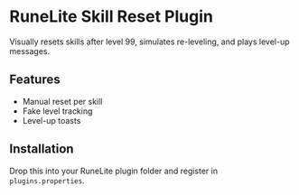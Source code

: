 # RuneLite Skill Reset Plugin

Visually resets skills after level 99, simulates re-leveling, and plays level-up messages.

## Features
- Manual reset per skill
- Fake level tracking
- Level-up toasts

## Installation
Drop this into your RuneLite plugin folder and register in `plugins.properties`.
